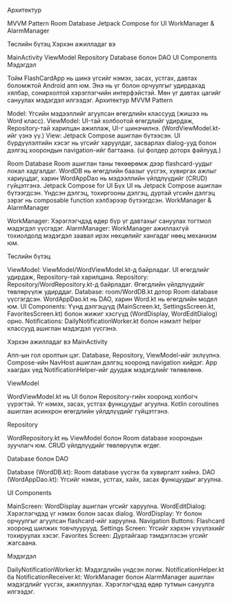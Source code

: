 Архитектур

MVVM Pattern
Room Database
Jetpack Compose for UI
WorkManager & AlarmManager


Төслийн бүтэц
Хэрхэн ажилладаг вэ

MainActivity
ViewModel
Repository
Database болон DAO
UI Components
Мэдэгдэл

Тойм
FlashCardApp нь шинэ үгсийг нэмэх, засах, устгах, давтах боломжтой Android апп юм. Энэ нь үг болон орчуулгыг удирдахад хялбар, сонирхолтой хэрэглэгчийн интерфэйстэй. Мөн үг давтах цагийг сануулах мэдэгдэл илгээдэг.
Архитектур
MVVM Pattern

Model: Үгсийн мэдээллийг агуулсан өгөгдлийн классууд (жишээ нь Word класс).
ViewModel: UI-тай холбоотой өгөгдлийг удирдаж, Repository-тай харилцан ажиллаж, UI-г шинэчилнэ. (WordViewModel.kt-ийг үзнэ үү.)
View: Jetpack Compose ашиглан бүтээсэн. UI бүрдүүлэлтийн хэсэг нь үгсийг харуулдаг, засварлах dialog-ууд болон дэлгэц хоорондын navigation-ийг багтаана. (ui фолдер доторх файлууд.)

Room Database
Room ашиглан таны төхөөрөмж дээр flashcard-уудыг локал хадгалдаг.
WordDB нь өгөгдлийн баазыг үүсгэх, хувиргах ажлыг хариуцдаг, харин WordAppDao нь мэдээллийн үйлдлүүдийг (CRUD) гүйцэтгэнэ.
Jetpack Compose for UI
Бүх UI нь Jetpack Compose ашиглан бүтээгдсэн.
Үндсэн дэлгэц, тохиргооны дэлгэц, дуртай үгсийн дэлгэц зэрэг нь composable function хэлбэрээр бүтээгдсэн.
WorkManager & AlarmManager

WorkManager: Хэрэглэгчдэд өдөр бүр үг давтахыг сануулах тогтмол мэдэгдэл үүсгэдэг.
AlarmManager: WorkManager ажиллахгүй тохиолдолд мэдэгдэл заавал ирэх нөхцөлийг хангадаг нөөц механизм юм.

Төслийн бүтэц

ViewModel: ViewModel/WordViewModel.kt-д байрладаг. UI өгөгдлийг удирдаж, Repository-тай харилцана.
Repository: Repository/WordRepository.kt-д байрладаг. Өгөгдлийн үйлдлүүдийг төвлөрүүлж удирддаг.
Database: room/WordDB.kt дотор Room database үүсгэгдсэн. WordAppDao.kt нь DAO, харин Word.kt нь өгөгдлийн модел юм.
UI Components: Үүнд дэлгэцүүд (MainScreen.kt, SettingsScreen.kt, FavoritesScreen.kt) болон жижиг хэсгүүд (WordDisplay, WordEditDialog) орно.
Notifications: DailyNotificationWorker.kt болон нэмэлт helper классууд ашиглан мэдэгдэл үүсгэнэ.

Хэрхэн ажилладаг вэ
MainActivity

Апп-ын гол оролтын цэг.
Database, Repository, ViewModel-ийг эхлүүлнэ.
Compose-ийн NavHost ашиглан дэлгэц хооронд navigation хийдэг.
App хаагдах үед NotificationHelper-ийг дуудаж мэдэгдлийг төлөвлөнө.

ViewModel

WordViewModel.kt нь UI болон Repository-гийн хооронд холбогч үүрэгтэй.
Үг нэмэх, засах, устгах функцуудыг агуулна.
Kotlin coroutines ашиглан асинхрон өгөгдлийн үйлдлүүдийг гүйцэтгэнэ.

Repository

WordRepository.kt нь ViewModel болон Room database хоорондын зуучлагч юм.
CRUD үйлдлүүдийг төвлөрүүлж өгдөг.

Database болон DAO

Database (WordDB.kt): Room database үүсгэх ба хувиргалт хийнэ.
DAO (WordAppDao.kt): Үгсийг нэмэх, устгах, хайх, засах функцуудыг агуулна.

UI Components

MainScreen: WordDisplay ашиглан үгсийг харуулна.
WordEditDialog: Хэрэглэгчдэд үг нэмэх болон засах dialog.
WordDisplay: Үг болон орчуулгыг агуулсан flashcard-ийг харуулна.
Navigation Buttons: Flashcard хооронд шилжих товчлуурууд.
Settings Screen: Үгсийг хэрхэн үзүүлэхийг тохируулах хэсэг.
Favorites Screen: Дуртайгаар тэмдэглэсэн үгсийг жагсаана.

Мэдэгдэл

DailyNotificationWorker.kt: Мэдэгдлийн үндсэн логик.
NotificationHelper.kt ба NotificationReceiver.kt: WorkManager болон AlarmManager ашиглан мэдэгдлийг үүсгэх, ажиллуулах.
Хэрэглэгчдэд өдөр тутмын сануулга илгээдэг.
